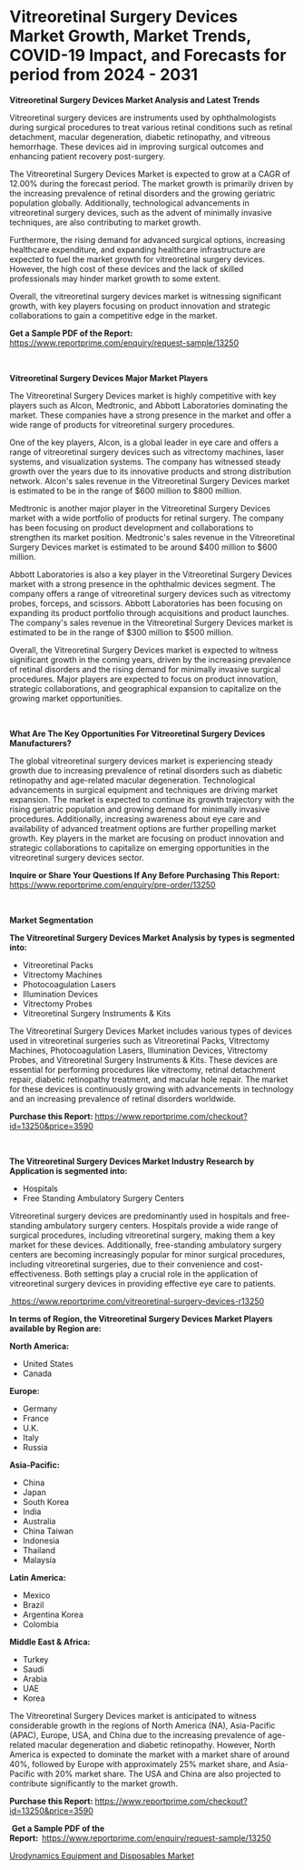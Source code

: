 <p><h1>Vitreoretinal Surgery Devices Market Growth, Market Trends, COVID-19 Impact, and Forecasts for period from 2024 - 2031</h1></p><p><strong>Vitreoretinal Surgery Devices Market Analysis and Latest Trends</strong></p>
<p><p>Vitreoretinal surgery devices are instruments used by ophthalmologists during surgical procedures to treat various retinal conditions such as retinal detachment, macular degeneration, diabetic retinopathy, and vitreous hemorrhage. These devices aid in improving surgical outcomes and enhancing patient recovery post-surgery.</p><p>The Vitreoretinal Surgery Devices Market is expected to grow at a CAGR of 12.00% during the forecast period. The market growth is primarily driven by the increasing prevalence of retinal disorders and the growing geriatric population globally. Additionally, technological advancements in vitreoretinal surgery devices, such as the advent of minimally invasive techniques, are also contributing to market growth.</p><p>Furthermore, the rising demand for advanced surgical options, increasing healthcare expenditure, and expanding healthcare infrastructure are expected to fuel the market growth for vitreoretinal surgery devices. However, the high cost of these devices and the lack of skilled professionals may hinder market growth to some extent.</p><p>Overall, the vitreoretinal surgery devices market is witnessing significant growth, with key players focusing on product innovation and strategic collaborations to gain a competitive edge in the market.</p></p>
<p><strong>Get a Sample PDF of the Report:&nbsp;</strong> <a href="https://www.reportprime.com/enquiry/request-sample/13250">https://www.reportprime.com/enquiry/request-sample/13250</a></p>
<p>&nbsp;</p>
<p><strong>Vitreoretinal Surgery Devices Major Market Players</strong></p>
<p><p>The Vitreoretinal Surgery Devices market is highly competitive with key players such as Alcon, Medtronic, and Abbott Laboratories dominating the market. These companies have a strong presence in the market and offer a wide range of products for vitreoretinal surgery procedures.</p><p>One of the key players, Alcon, is a global leader in eye care and offers a range of vitreoretinal surgery devices such as vitrectomy machines, laser systems, and visualization systems. The company has witnessed steady growth over the years due to its innovative products and strong distribution network. Alcon's sales revenue in the Vitreoretinal Surgery Devices market is estimated to be in the range of $600 million to $800 million.</p><p>Medtronic is another major player in the Vitreoretinal Surgery Devices market with a wide portfolio of products for retinal surgery. The company has been focusing on product development and collaborations to strengthen its market position. Medtronic's sales revenue in the Vitreoretinal Surgery Devices market is estimated to be around $400 million to $600 million.</p><p>Abbott Laboratories is also a key player in the Vitreoretinal Surgery Devices market with a strong presence in the ophthalmic devices segment. The company offers a range of vitreoretinal surgery devices such as vitrectomy probes, forceps, and scissors. Abbott Laboratories has been focusing on expanding its product portfolio through acquisitions and product launches. The company's sales revenue in the Vitreoretinal Surgery Devices market is estimated to be in the range of $300 million to $500 million.</p><p>Overall, the Vitreoretinal Surgery Devices market is expected to witness significant growth in the coming years, driven by the increasing prevalence of retinal disorders and the rising demand for minimally invasive surgical procedures. Major players are expected to focus on product innovation, strategic collaborations, and geographical expansion to capitalize on the growing market opportunities.</p></p>
<p>&nbsp;</p>
<p><strong>What Are The Key Opportunities For Vitreoretinal Surgery Devices Manufacturers?</strong></p>
<p><p>The global vitreoretinal surgery devices market is experiencing steady growth due to increasing prevalence of retinal disorders such as diabetic retinopathy and age-related macular degeneration. Technological advancements in surgical equipment and techniques are driving market expansion. The market is expected to continue its growth trajectory with the rising geriatric population and growing demand for minimally invasive procedures. Additionally, increasing awareness about eye care and availability of advanced treatment options are further propelling market growth. Key players in the market are focusing on product innovation and strategic collaborations to capitalize on emerging opportunities in the vitreoretinal surgery devices sector.</p></p>
<p><strong>Inquire or Share Your Questions If Any Before Purchasing This Report:</strong> <a href="https://www.reportprime.com/enquiry/pre-order/13250">https://www.reportprime.com/enquiry/pre-order/13250</a></p>
<p>&nbsp;</p>
<p><strong>Market Segmentation</strong></p>
<p><strong>The Vitreoretinal Surgery Devices Market Analysis by types is segmented into:</strong></p>
<p><ul><li>Vitreoretinal Packs</li><li>Vitrectomy Machines</li><li>Photocoagulation Lasers</li><li>Illumination Devices</li><li>Vitrectomy Probes</li><li>Vitreoretinal Surgery Instruments & Kits</li></ul></p>
<p><p>The Vitreoretinal Surgery Devices Market includes various types of devices used in vitreoretinal surgeries such as Vitreoretinal Packs, Vitrectomy Machines, Photocoagulation Lasers, Illumination Devices, Vitrectomy Probes, and Vitreoretinal Surgery Instruments & Kits. These devices are essential for performing procedures like vitrectomy, retinal detachment repair, diabetic retinopathy treatment, and macular hole repair. The market for these devices is continuously growing with advancements in technology and an increasing prevalence of retinal disorders worldwide.</p></p>
<p><strong>Purchase this Report:&nbsp;</strong><a href="https://www.reportprime.com/checkout?id=13250&price=3590">https://www.reportprime.com/checkout?id=13250&price=3590</a></p>
<p>&nbsp;</p>
<p><strong>The Vitreoretinal Surgery Devices Market Industry Research by Application is segmented into:</strong></p>
<p><ul><li>Hospitals</li><li>Free Standing Ambulatory Surgery Centers</li></ul></p>
<p><p>Vitreoretinal surgery devices are predominantly used in hospitals and free-standing ambulatory surgery centers. Hospitals provide a wide range of surgical procedures, including vitreoretinal surgery, making them a key market for these devices. Additionally, free-standing ambulatory surgery centers are becoming increasingly popular for minor surgical procedures, including vitreoretinal surgeries, due to their convenience and cost-effectiveness. Both settings play a crucial role in the application of vitreoretinal surgery devices in providing effective eye care to patients.</p></p>
<p><a href="https://www.reportprime.com/vitreoretinal-surgery-devices-r13250">&nbsp;https://www.reportprime.com/vitreoretinal-surgery-devices-r13250</a></p>
<p><strong>In terms of Region, the Vitreoretinal Surgery Devices Market Players available by Region are:</strong></p>
<p>
    <p> <strong> North America: </strong>
        <ul>
            <li>United States</li>
            <li>Canada</li>
        </ul>
        </p> 
    <p> <strong> Europe: </strong>
        <ul>
            <li>Germany</li>
            <li>France</li>
            <li>U.K.</li>
            <li>Italy</li>
            <li>Russia</li>
        </ul>
        </p> 
    <p> <strong> Asia-Pacific: </strong>
        <ul>
            <li>China</li>
            <li>Japan</li>
            <li>South Korea</li>
            <li>India</li>
            <li>Australia</li>
            <li>China Taiwan</li>
            <li>Indonesia</li>
            <li>Thailand</li>
            <li>Malaysia</li>
        </ul>
        </p> 
    <p> <strong> Latin America: </strong>
        <ul>
            <li>Mexico</li>
            <li>Brazil</li>
            <li>Argentina Korea</li>
            <li>Colombia</li>
        </ul>
        </p> 
    <p> <strong> Middle East & Africa: </strong>
        <ul>
            <li>Turkey</li>
            <li>Saudi</li>
            <li>Arabia</li>
            <li>UAE</li>
            <li>Korea</li>
        </ul>
    </p>
    </p>
<p><p>The Vitreoretinal Surgery Devices market is anticipated to witness considerable growth in the regions of North America (NA), Asia-Pacific (APAC), Europe, USA, and China due to the increasing prevalence of age-related macular degeneration and diabetic retinopathy. However, North America is expected to dominate the market with a market share of around 40%, followed by Europe with approximately 25% market share, and Asia-Pacific with 20% market share. The USA and China are also projected to contribute significantly to the market growth.</p></p>
<p><strong>Purchase this Report: </strong><a href="https://www.reportprime.com/checkout?id=13250&price=3590">https://www.reportprime.com/checkout?id=13250&price=3590</a></p>
<p>&nbsp;<strong>Get a Sample PDF of the Report:&nbsp;&nbsp;</strong><a href="https://www.reportprime.com/enquiry/request-sample/13250">https://www.reportprime.com/enquiry/request-sample/13250</a></p>
<p><strong></strong></p>
<p><p><a href="https://github.com/BryceTownsendr/Market-Research-Report-List-4/blob/main/urodynamics-equipment-and-disposables-market.md">Urodynamics Equipment and Disposables Market</a></p></p>